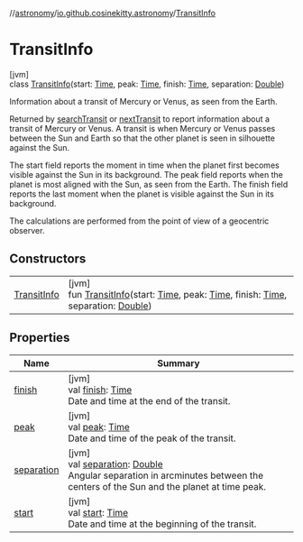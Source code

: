 //[astronomy](../../../index.md)/[io.github.cosinekitty.astronomy](../index.md)/[TransitInfo](index.md)

# TransitInfo

[jvm]\
class [TransitInfo](index.md)(start: [Time](../-time/index.md), peak: [Time](../-time/index.md), finish: [Time](../-time/index.md), separation: [Double](https://kotlinlang.org/api/latest/jvm/stdlib/kotlin/-double/index.html))

Information about a transit of Mercury or Venus, as seen from the Earth.

Returned by [searchTransit](../search-transit.md) or [nextTransit](../next-transit.md) to report information about a transit of Mercury or Venus. A transit is when Mercury or Venus passes between the Sun and Earth so that the other planet is seen in silhouette against the Sun.

The start field reports the moment in time when the planet first becomes visible against the Sun in its background. The peak field reports when the planet is most aligned with the Sun, as seen from the Earth. The finish field reports the last moment when the planet is visible against the Sun in its background.

The calculations are performed from the point of view of a geocentric observer.

## Constructors

| | |
|---|---|
| [TransitInfo](-transit-info.md) | [jvm]<br>fun [TransitInfo](-transit-info.md)(start: [Time](../-time/index.md), peak: [Time](../-time/index.md), finish: [Time](../-time/index.md), separation: [Double](https://kotlinlang.org/api/latest/jvm/stdlib/kotlin/-double/index.html)) |

## Properties

| Name | Summary |
|---|---|
| [finish](finish.md) | [jvm]<br>val [finish](finish.md): [Time](../-time/index.md)<br>Date and time at the end of the transit. |
| [peak](peak.md) | [jvm]<br>val [peak](peak.md): [Time](../-time/index.md)<br>Date and time of the peak of the transit. |
| [separation](separation.md) | [jvm]<br>val [separation](separation.md): [Double](https://kotlinlang.org/api/latest/jvm/stdlib/kotlin/-double/index.html)<br>Angular separation in arcminutes between the centers of the Sun and the planet at time peak. |
| [start](start.md) | [jvm]<br>val [start](start.md): [Time](../-time/index.md)<br>Date and time at the beginning of the transit. |
